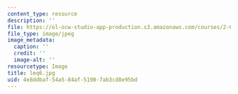 ```yaml
---
content_type: resource
description: ''
file: https://ol-ocw-studio-app-production.s3.amazonaws.com/courses/2-003-modeling-dynamics-and-control-i-spring-2005/4e8ddbaf54a584af51907ab3cd8e95bd_leq6.jpg
file_type: image/jpeg
image_metadata:
  caption: ''
  credit: ''
  image-alt: ''
resourcetype: Image
title: leq6.jpg
uid: 4e8ddbaf-54a5-84af-5190-7ab3cd8e95bd
---
```

